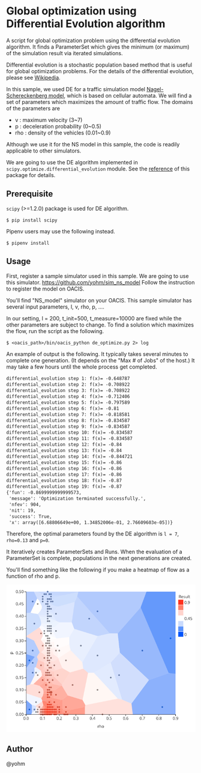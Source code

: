 # Global optimization using Differential Evolution algorithm

A script for global optimization problem using the differential evolution algorithm.
It finds a ParameterSet which gives the minimum (or maximum) of the simulation result via iterated simulations.

Differential evolution is a stochastic population based method that is useful for global optimization problems.
For the details of the differential evolution, please see [Wikipedia](https://en.wikipedia.org/wiki/Differential_evolution).

In this sample, we used DE for a traffic simulation model [Nagel-Schereckenberg model](https://en.wikipedia.org/wiki/Nagel%E2%80%93Schreckenberg_model), which is based on cellular automata.
We will find a set of parameters which maximizes the amount of traffic flow. The domains of the parameters are

- v : maximum velocity (3~7)
- p : deceleration probability (0~0.5)
- rho : density of the vehicles (0.01~0.9)

Although we use it for the NS model in this sample, the code is readily applicable to other simulators.

We are going to use the DE algorithm implemented in `scipy.optimize.differential_evolution` module.
See the [reference](https://docs.scipy.org/doc/scipy/reference/generated/scipy.optimize.differential_evolution.html) of this package for details.

## Prerequisite

`scipy` (>=1.2.0) package is used for DE algorithm.

```
$ pip install scipy
```

Pipenv users may use the following instead.

```
$ pipenv install
```

## Usage

First, register a sample simulator used in this sample. We are going to use this simulator.
https://github.com/yohm/sim_ns_model
Follow the instruction to register the model on OACIS.

You'll find "NS_model" simulator on your OACIS.
This sample simulator has several input parameters, l, v, rho, p, ....

In our setting, l = 200, t_init=500, t_measure=10000 are fixed while the other parameters are subject to change.
To find a solution which maximizes the flow, run the script as the following.

```
$ <oacis_path>/bin/oacis_python de_optimize.py 2> log
```

An example of output is the following.
It typically takes several minutes to complete one generation. (It depends on the "Max # of Jobs" of the host.) It may take a few hours until the whole process get completed.

```
differential_evolution step 1: f(x)= -0.648787
differential_evolution step 2: f(x)= -0.708922
differential_evolution step 3: f(x)= -0.708922
differential_evolution step 4: f(x)= -0.712406
differential_evolution step 5: f(x)= -0.797589
differential_evolution step 6: f(x)= -0.81
differential_evolution step 7: f(x)= -0.818581
differential_evolution step 8: f(x)= -0.834587
differential_evolution step 9: f(x)= -0.834587
differential_evolution step 10: f(x)= -0.834587
differential_evolution step 11: f(x)= -0.834587
differential_evolution step 12: f(x)= -0.84
differential_evolution step 13: f(x)= -0.84
differential_evolution step 14: f(x)= -0.844721
differential_evolution step 15: f(x)= -0.86
differential_evolution step 16: f(x)= -0.86
differential_evolution step 17: f(x)= -0.86
differential_evolution step 18: f(x)= -0.87
differential_evolution step 19: f(x)= -0.87
{'fun': -0.8699999999999573,
 'message': 'Optimization terminated successfully.',
 'nfev': 904,
 'nit': 19,
 'success': True,
 'x': array([6.68806649e+00, 1.34852006e-01, 2.76609603e-05])}
```

Therefore, the optimal parameters found by the DE algorithm is `l = 7`, `rho=0.13` and `p=0`.

It iteratively creates ParameterSets and Runs. When the evaluation of a ParameterSet is complete, populations in the next generations are created.

You'll find something like the following if you make a heatmap of flow as a function of rho and p.

![plot](plot_flow_rho_p.png "Amount of traffic flow as a function of rho and p")

## Author

@yohm


